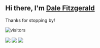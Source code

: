Hi there, I'm [Dale Fitzgerald](https://www.linkedin.com/in/dale-fitzgerald)
---
Thanks for stopping by!

![visitors](https://visitor-badge.glitch.me/badge?page_id=dalefitzgerald.dalefitzgerald&left_color=#0C1014&right_color=#21b791)

<img align="center" src="https://github-readme-stats.vercel.app/api?username=dalefitzgerald&theme=gotham&show_icons=true&hide_border=true&&count_private=true&include_all_commits=true" /> 

<img align="center" src="https://github-readme-stats.vercel.app/api/top-langs/?username=dalefitzgerald&theme=gotham&exclude_repo=learnstorybook.com,odoo,hull-starter&hide_border=true&hide=Shell&layout=compact" />

<img align="center" src="https://github-readme-stats.vercel.app/api/wakatime?username=9a28d6b8-5177-4c61-9a00-f97fbb6fd024&theme=gotham&hide_border=true" />

<!---
DaleFitzgerald/DaleFitzgerald is a ✨ special ✨ repository because its `README.md` (this file) appears on your GitHub profile.
You can click the Preview link to take a look at your changes.
--->
